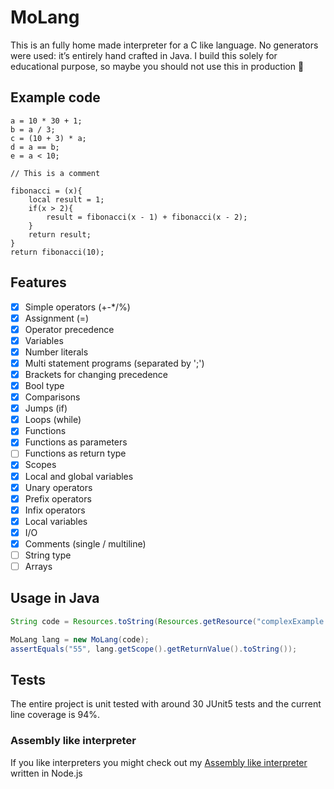 # MoLang
This is an fully home made interpreter for a C like language. No generators were used: it’s entirely hand crafted in Java. I build this solely for educational purpose, so maybe you should not use this in production :horse:

## Example code
```
a = 10 * 30 + 1;
b = a / 3;
c = (10 + 3) * a;
d = a == b;
e = a < 10;

// This is a comment

fibonacci = (x){
    local result = 1;
    if(x > 2){
        result = fibonacci(x - 1) + fibonacci(x - 2);
    }
    return result;
}
return fibonacci(10);
```

## Features
- [x] Simple operators (+-*/%)
- [x] Assignment (=)
- [x] Operator precedence
- [x] Variables
- [x] Number literals
- [x] Multi statement programs (separated by ';')
- [x] Brackets for changing precedence
- [x] Bool type
- [x] Comparisons
- [x] Jumps (if)
- [x] Loops (while)
- [x] Functions
- [x] Functions as parameters
- [ ] Functions as return type 
- [x] Scopes
- [x] Local and global variables
- [x] Unary operators
- [x] Prefix operators
- [x] Infix operators
- [x] Local variables
- [x] I/O
- [x] Comments (single / multiline)
- [ ] String type
- [ ] Arrays

## Usage in Java
``` java
String code = Resources.toString(Resources.getResource("complexExample.molang"), StandardCharsets.UTF_8);

MoLang lang = new MoLang(code);
assertEquals("55", lang.getScope().getReturnValue().toString());
```

## Tests
The entire project is unit tested with around 30 JUnit5 tests and the current line coverage is 94%.

### Assembly like interpreter
If you like interpreters you might check out my [Assembly like interpreter](https://github.com/MoritzGoeckel/Assembly-ish-Interpreter) written in Node.js
